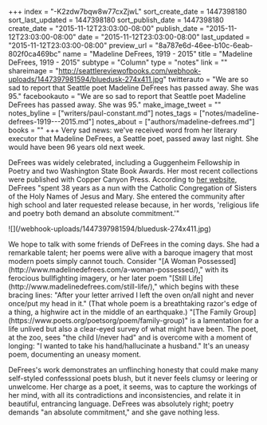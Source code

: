 +++
index = "-K2zdw7bqw8w77cxZjwL"
sort_create_date = 1447398180
sort_last_updated = 1447398180
sort_publish_date = 1447398180
create_date = "2015-11-12T23:03:00-08:00"
publish_date = "2015-11-12T23:03:00-08:00"
date = "2015-11-12T23:03:00-08:00"
last_updated = "2015-11-12T23:03:00-08:00"
preview_url = "8a787e6d-46ee-b10c-6eab-802f0ca469bc"
name = "Madeline DeFrees, 1919 - 2015"
title = "Madeline DeFrees, 1919 - 2015"
subtype = "Column"
type = "notes"
link = ""
shareimage = "http://seattlereviewofbooks.com/webhook-uploads/1447397981594/bluedusk-274x411.jpg"
twitterauto = "We are so sad to report that Seattle poet Madeline DeFrees has passed away. She was 95."
facebookauto = "We are so sad to report that Seattle poet Madeline DeFrees has passed away. She was 95."
make_image_tweet = ""
notes_byline = ["writers/paul-constant.md"]
notes_tags = ["notes/madeline-defrees-1919---2015.md"]
notes_about = ["authors/madeline-defrees.md"]
books = ""
+++
Very sad news: we've received word from her literary executor that Madeline DeFrees, a Seattle poet, passed away last night. She would have been 96 years old next week.

DeFrees was widely celebrated, including a Guggenheim Fellowship in Poetry and two Washington State Book Awards. Her most recent collections were published with Copper Canyon Press. According to [her website](http://www.madelinedefrees.com/about-the-author/), DeFrees "spent 38 years as a nun with the Catholic Congregation of Sisters of the Holy Names of Jesus and Mary.  She entered the community after high school and later requested release because, in her words, 'religious life and poetry both demand an absolute commitment.'"

<p class="image-left">![](/webhook-uploads/1447397981594/bluedusk-274x411.jpg)</p>We hope to talk with some friends of DeFrees in the coming days. She had a remarkable talent; her poems were alive with a baroque imagery that most modern poets simply cannot touch. Consider "[A Woman Possessed](http://www.madelinedefrees.com/a-woman-possessed/)," with its ferocious bullfighting imagery, or her later poem "[Still Life](http://www.madelinedefrees.com/still-life/)," which begins with these bracing lines: "After your letter arrived I left the oven on/all night and never once/put my head in it." (That whole poem is a breathtaking razor's edge of a thing, a highwire act in the middle of an earthquake.) "[The Family Group](https://www.poets.org/poetsorg/poem/family-group)" is a lamentation for a life unlived but also a clear-eyed survey of what might have been. The poet, at the zoo, sees "the child I/never had" and is overcome with a moment of longing: "I wanted to take his hand/hallucinate a husband." It's an uneasy poem, documenting an uneasy moment. 

DeFrees's work demonstrates an unflinching honesty that could make many self-styled confesssional poets blush, but it never feels clumsy or leering or unwelcome. Her charge as a poet, it seems, was to capture the workings of her mind, with all its contradictions and inconsistencies, and relate it in beautiful, entrancing language. DeFrees was absolutely right; poetry demands "an absolute commitment," and she gave nothing less.

